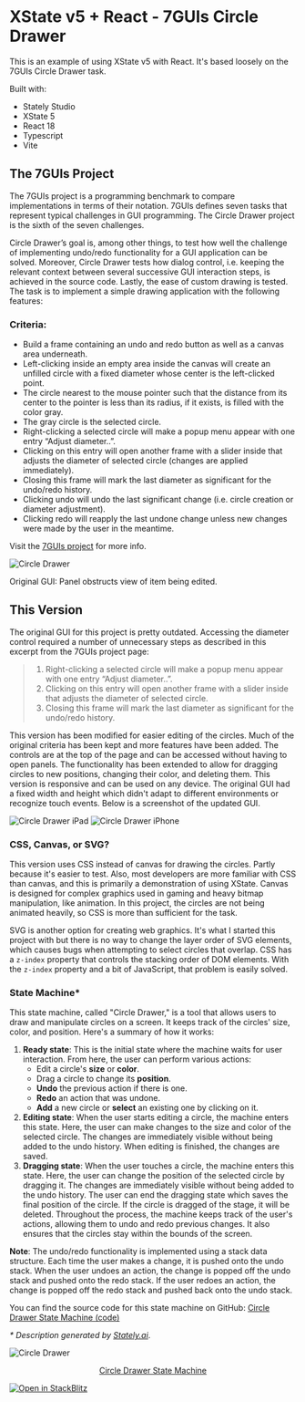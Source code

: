 # XState v5 + React - 7GUIs Circle Drawer

This is an example of using XState v5 with React. It's based loosely on the 7GUIs Circle Drawer task.

Built with:

- Stately Studio
- XState 5
- React 18
- Typescript
- Vite

## The 7GUIs Project

The 7GUIs project is a programming benchmark to compare implementations in terms of their notation. 7GUIs defines seven tasks that represent typical challenges in GUI programming. The Circle Drawer project is the sixth of the seven challenges.

Circle Drawer’s goal is, among other things, to test how well the challenge of implementing undo/redo functionality for a GUI application can be solved. Moreover, Circle Drawer tests how dialog control, i.e. keeping the relevant context between several successive GUI interaction steps, is achieved in the source code. Lastly, the ease of custom drawing is tested. The task is to implement a simple drawing application with the following features:

### Criteria:

- Build a frame containing an undo and redo button as well as a canvas area underneath.
- Left-clicking inside an empty area inside the canvas will create an unfilled circle with a fixed diameter whose center is the left-clicked point.
- The circle nearest to the mouse pointer such that the distance from its center to the pointer is less than its radius, if it exists, is filled with the color gray.
- The gray circle is the selected circle.
- Right-clicking a selected circle will make a popup menu appear with one entry “Adjust diameter..”.
- Clicking on this entry will open another frame with a slider inside that adjusts the diameter of selected circle (changes are applied immediately).
- Closing this frame will mark the last diameter as significant for the undo/redo history.
- Clicking undo will undo the last significant change (i.e. circle creation or diameter adjustment).
- Clicking redo will reapply the last undone change unless new changes were made by the user in the meantime.

Visit the [7GUIs project](https://eugenkiss.github.io/7guis/tasks#circle "Circle Drawer") for more info.

<img src="public/original-circle-drawer.png" alt="Circle Drawer" />

Original GUI: Panel obstructs view of item being edited.

## This Version

The original GUI for this project is pretty outdated. Accessing the diameter control required a number of unnecessary steps as described in this excerpt from the 7GUIs project page:

> 1. Right-clicking a selected circle will make a popup menu appear with one entry “Adjust diameter..”.
> 2. Clicking on this entry will open another frame with a slider inside that adjusts the diameter of selected circle.
> 3. Closing this frame will mark the last diameter as significant for the undo/redo history.

This version has been modified for easier editing of the circles. Much of the original criteria has been kept and more features have been added. The controls are at the top of the page and can be accessed without having to open panels. The functionality has been extended to allow for dragging circles to new positions, changing their color, and deleting them. This version is responsive and can be used on any device. The original GUI had a fixed width and height which didn't adapt to different environments or recognize touch events. Below is a screenshot of the updated GUI.

<img src="public/circle-drawer.png" alt="Circle Drawer iPad" />

<img src="public/circle-drawer-iphone.png" alt="Circle Drawer iPhone" />

### CSS, Canvas, or SVG?

This version uses CSS instead of canvas for drawing the circles. Partly because it's easier to test. Also, most developers are more familiar with CSS than canvas, and this is primarily a demonstration of using XState. Canvas is designed for complex graphics used in gaming and heavy bitmap manipulation, like animation. In this project, the circles are not being animated heavily, so CSS is more than sufficient for the task.

SVG is another option for creating web graphics. It's what I started this project with but there is no way to change the layer order of SVG elements, which causes bugs when attempting to select circles that overlap. CSS has a `z-index` property that controls the stacking order of DOM elements. With the `z-index` property and a bit of JavaScript, that problem is easily solved.

### State Machine\*

This state machine, called "Circle Drawer," is a tool that allows users to draw and manipulate circles on a screen. It keeps track of the circles' size, color, and position. Here's a summary of how it works:

1. **Ready state**: This is the initial state where the machine waits for user interaction. From here, the user can perform various actions:
   - Edit a circle's **size** or **color**.
   - Drag a circle to change its **position**.
   - **Undo** the previous action if there is one.
   - **Redo** an action that was undone.
   - **Add** a new circle or **select** an existing one by clicking on it.
2. **Editing state**: When the user starts editing a circle, the machine enters this state. Here, the user can make changes to the size and color of the selected circle. The changes are immediately visible without being added to the undo history. When editing is finished, the changes are saved.
3. **Dragging state**: When the user touches a circle, the machine enters this state. Here, the user can change the position of the selected circle by dragging it. The changes are immediately visible without being added to the undo history. The user can end the dragging state which saves the final position of the circle. If the circle is dragged of the stage, it will be deleted. Throughout the process, the machine keeps track of the user's actions, allowing them to undo and redo previous changes. It also ensures that the circles stay within the bounds of the screen.

**Note**: The undo/redo functionality is implemented using a stack data structure. Each time the user makes a change, it is pushed onto the undo stack. When the user undoes an action, the change is popped off the undo stack and pushed onto the redo stack. If the user redoes an action, the change is popped off the redo stack and pushed back onto the undo stack.

You can find the source code for this state machine on GitHub: [Circle Drawer State Machine (code)](https://github.com/stevebarakat/circle-drawer/blob/main/src/machine.ts)

_\* Description generated by [Stately.ai](https://stately.ai/ "Stately.ai")_.

<img src="public/machine.jpg" alt="Circle Drawer" />
<p align="center">
    <a href="https://stately.ai/registry/editor/f28b6355-588e-4c93-8699-80fa3f7fc507?machineId=e1075720-2f7c-4f1b-84a9-daaf70f1dcf7">Circle Drawer State Machine</a>
</p>

[![Open in StackBlitz](https://developer.stackblitz.com/img/open_in_stackblitz.svg)](https://stackblitz.com/github.com/stevebarakat/circle-drawer)
